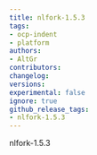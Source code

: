 ```yaml
---
title: nlfork-1.5.3
tags:
- ocp-indent
- platform
authors:
- AltGr
contributors:
changelog:
versions:
experimental: false
ignore: true
github_release_tags:
- nlfork-1.5.3
---
```


<p>nlfork-1.5.3</p>
